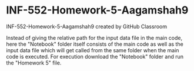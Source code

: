 # INF-552-Homework-5-Aagamshah9
INF-552-Homework-5-Aagamshah9 created by GitHub Classroom

Instead of giving the relative path for the input data file in the main code, here the "Notebook" folder itself consists of the main code as well as the input data file which will get called from the same folder when the main code is executed. For execution download the "Notebook" folder and run the "Homework 5" file.
